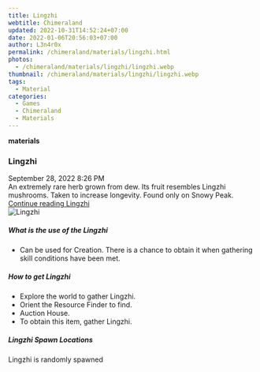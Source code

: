 ```yaml
---
title: Lingzhi
webtitle: Chimeraland
updated: 2022-10-31T14:52:24+07:00
date: 2022-01-06T20:56:03+07:00
author: L3n4r0x
permalink: /chimeraland/materials/lingzhi.html
photos:
  - /chimeraland/materials/lingzhi/lingzhi.webp
thumbnail: /chimeraland/materials/lingzhi/lingzhi.webp
tags:
  - Material
categories:
  - Games
  - Chimeraland
  - Materials
---
```


<section id="bootstrap-wrapper"><link rel="stylesheet" href="https://cdn.statically.io/gh/dimaslanjaka/Web-Manajemen/40ac3225/css/bootstrap-4.5-wrapper.css"/><div class="row g-0 border rounded overflow-hidden flex-md-row mb-4 shadow-sm position-relative"><div class="col p-4 d-flex flex-column position-static"><strong class="d-inline-block mb-2 text-success">materials</strong><h3 class="mb-0">Lingzhi</h3><div class="mb-1 text-muted">September 28, 2022 8:26 PM</div><div class="mb-2 border p-1">An extremely rare herb grown from dew. Its fruit resembles Lingzhi mushrooms. Taken to increase longevity. Found only on Snowy Peak.</div><a href="#" class="stretched-link d-none">Continue reading Lingzhi</a></div><div class="col-auto d-none d-lg-block"><img src="/chimeraland/materials/lingzhi/lingzhi.webp" alt="Lingzhi"/></div></div><div class="row"><div class="col-lg-6 col-12 mb-2"><div class="card"><div class="card-body"><h5 class="card-title">What is the use of the Lingzhi</h5><div class="card-text"><ul><li>Can be used for Creation. There is a chance to obtain it when gathering skill conditions have been met.</li></ul></div></div></div></div><div class="col-lg-6 col-12 mb-2"><div class="card"><div class="card-body"><h5 class="card-title">How to get Lingzhi</h5><div class="card-text"><ul><li>Explore the world to gather Lingzhi.</li><li>Orient the Resource Finder to find.</li><li>Auction House.</li><li>To obtain this item, gather Lingzhi.</li></ul></div></div></div></div><div class="col-12 mb-2"><h5>Lingzhi Spawn Locations</h5><p>Lingzhi is randomly spawned</p></div></div></section>